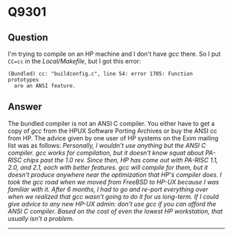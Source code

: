 Q9301
=====

Question
--------

I'm trying to compile on an HP machine and I don't have *gcc* there. So
I put `CC=cc` in the *Local/Makefile*, but I got this error:

    (Bundled) cc: "buildconfig.c", line 54: error 1705: Function prototypes
      are an ANSI feature.

Answer
------

The bundled compiler is not an ANSI C compiler. You either have to get a
copy of *gcc* from the HPUX Software Porting Archives or buy the ANSI cc
from HP. The advice given by one user of HP systems on the Exim mailing
list was as follows: *Personally, I wouldn't use anything but the ANSI C
compiler. gcc works for compilation, but it doesn't know squat about
PA-RISC chips past the 1.0 rev. Since then, HP has come out with PA-RISC
1.1, 2.0, and 2.1, each with better features. gcc will compile for them,
but it doesn't produce anywhere near the optimization that HP's compiler
does.* *I took the gcc road when we moved from FreeBSD to HP-UX because
I was familiar with it. After 6 months, I had to go and re-port
everything over when we realized that gcc wasn't going to do it for us
long-term. If I could give advice to any new HP-UX admin: don't use gcc
if you can afford the ANSI C compiler. Based on the cost of even the
lowest HP workstation, that usually isn't a problem.*

* * * * *
